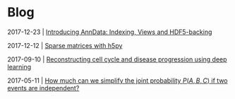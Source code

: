 # Blog

2017-12-23 | [Introducing AnnData: Indexing, Views and HDF5-backing](/blog/2017-12-23-anndata-indexing-views-HDF5-backing/)

2017-12-12 | [Sparse matrices with h5py](/blog/2017-12-12-sparse-matrices-with-h5py/)

2017-09-10 | [Reconstructing cell cycle and disease progression using deep learning](/blog/2017-09-10-deepflow/)

2017-05-11 | [How much can we simplify the joint probability $P(A,B,C)$ if two events are independent?](/blog/2017-05-11-three-events-two-independent)
